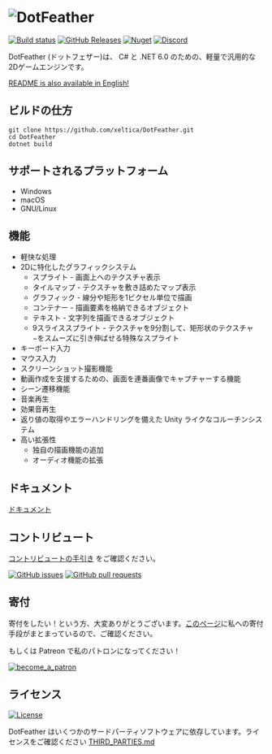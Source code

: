 # ![DotFeather](docs/logo.svg)

[![Build status](https://img.shields.io/appveyor/ci/xeltica/dotfeather.svg?style=for-the-badge)][ci]
[![GitHub Releases](https://img.shields.io/github/release-pre/xeltica/DotFeather.svg?style=for-the-badge)][releases]
[![Nuget](https://img.shields.io/nuget/vpre/DotFeather.svg?style=for-the-badge)](https://www.nuget.org/packages/DotFeather/)
[![Discord](https://img.shields.io/discord/572071627991416851?label=discord&style=for-the-badge)](https://discord.gg/e2TCF4m)

DotFeather (ドットフェザー)は、 C# と .NET 6.0 のための、軽量で汎用的な2Dゲームエンジンです。

[README is also available in English!](README.md)

## ビルドの仕方

```shell
git clone https://github.com/xeltica/DotFeather.git
cd DotFeather
dotnet build
```

## サポートされるプラットフォーム

- Windows
- macOS
- GNU/Linux

## 機能

- 軽快な処理
- 2Dに特化したグラフィックシステム
	- スプライト - 画面上へのテクスチャ表示
	- タイルマップ - テクスチャを敷き詰めたマップ表示
	- グラフィック - 線分や矩形を1ピクセル単位で描画
	- コンテナー - 描画要素を格納できるオブジェクト
	- テキスト - 文字列を描画できるオブジェクト
	- 9スライススプライト - テクスチャを9分割して、矩形状のテクスチャ−をスムーズに引き伸ばせる特殊なスプライト
- キーボード入力
- マウス入力
- スクリーンショット撮影機能
- 動画作成を支援するための、画面を連番画像でキャプチャーする機能
- シーン遷移機能
- 音楽再生
- 効果音再生
- 返り値の取得やエラーハンドリングを備えた Unity ライクなコルーチンシステム
- 高い拡張性
	- 独自の描画機能の追加
	- オーディオ機能の拡張

## ドキュメント

[ドキュメント](https://xeltica.github.io/DotFeather/docs/ja/)

## コントリビュート

[コントリビュートの手引き](CONTRIBUTING-ja.md) をご確認ください。

[![GitHub issues](https://img.shields.io/github/issues/xeltica/dotfeather.svg?style=for-the-badge)][issues]
[![GitHub pull requests](https://img.shields.io/github/issues-pr/xeltica/dotfeather.svg?style=for-the-badge)][pulls]

## 寄付

寄付をしたい！という方、大変ありがとうございます。[このページ](//xeltica.work/donation.html)に私への寄付手段がまとまっているので、ご確認ください。

もしくは Patreon で私のパトロンになってください！

[![become_a_patron](https://c5.patreon.com/external/logo/become_a_patron_button@2x.png)](https://patreon.com/xeltica)

## ライセンス

[![License](https://img.shields.io/github/license/xeltica/dotfeather.svg?style=for-the-badge)](LICENSE)

DotFeather はいくつかのサードパーティソフトウェアに依存しています。ライセンスをご確認ください [THIRD_PARTIES.md](THIRD_PARTIES.md)

[ci]: https://ci.appveyor.com/project/Xeltica/dotfeather
[issues]: //github.com/xeltica/dotfeather/issues
[pulls]: //github.com/xeltica/dotfeather/pulls
[releases]: //github.com/xeltica/dotfeather/releases
